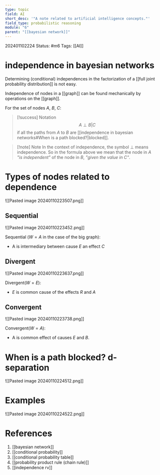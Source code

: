 ```yaml
---
type: topic
field: AI
short_desc: '"A note related to artificial intelligence concepts."'
field_type: probabilistic reasoning
module: "6"
parent: "[[bayesian network]]"
---
```



202401102224
Status: #m6
Tags: [[AI]]

# independence in bayesian networks

Determining (conditional) independences in the factorization of a [[full joint probability distribution]] is not easy.

Independence of nodes in a [[graph]] can be found mechanically by operations on the [[graph]].

For the set of nodes $A$, $B$, $C$:
>[!success] Notation 
>$$A \perp B | C$$
>if all the paths from $A$ to $B$ are [[independence in bayesian networks#When is a path blocked?|blocked]].

>[!note] Note
>In the context of independence, the symbol $\perp$ means independence. So in the formula above we mean that the node in $A$ *"is independent"* of the node in $B$, *"given the value in $C$"*.

# Types of nodes related to dependence

![[Pasted image 20240110223507.png]]
## Sequential

![[Pasted image 20240110223452.png]]

Sequential ($W=A$ in the case of the big graph):
- A is intermediary between cause $E$ an effect $C$

## Divergent

![[Pasted image 20240110223637.png]]

Divergent($W=E$):
- $E$ is common cause of the effects $R$ and $A$

## Convergent

![[Pasted image 20240110223738.png]]

Convergent($W=A$):
- A is common effect of causes $E$ and $B$.

# When is a path blocked? d-separation

![[Pasted image 20240110224512.png]]

# Examples

![[Pasted image 20240110224522.png]]
# References

1. [[bayesian network]]
2. [[conditional probability]]
3. [[conditional probability table]]
4. [[probability product rule (chain rule)]]
5. [[independence rv]]
